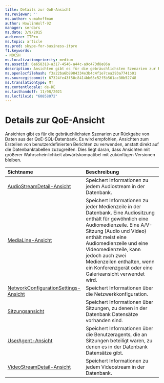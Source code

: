 ```yaml
---
title: Details zur QoE-Ansicht
ms.reviewer: ''
ms.author: v-mahoffman
author: HowlinWolf-92
manager: serdars
ms.date: 3/9/2015
audience: ITPro
ms.topic: article
ms.prod: skype-for-business-itpro
f1.keywords:
- NOCSH
ms.localizationpriority: medium
ms.assetid: 6a658318-a317-4546-a44c-a9c473d8e86a
description: Ansichten gibt es für die gebräuchlichsten Szenarien zur Rückgabe von Daten aus der QoE-SQL-Datenbank. Es wird empfohlen, Ansichten zum Erstellen von benutzerdefinierten Berichten zu verwenden, anstatt direkt auf die Datenbanktabellen zuzugreifen. Dies liegt daran, dass Ansichten mit größerer Wahrscheinlichkeit abwärtskompatibel mit zukünftigen Versionen bleiben.
ms.openlocfilehash: f3a22ba6b8984334e3b4c4f1e7cea293a7741b01
ms.sourcegitcommit: 67324fe43f50c8414bb65c52f5b561ac30b52748
ms.translationtype: MT
ms.contentlocale: de-DE
ms.lasthandoff: 11/08/2021
ms.locfileid: "60858072"
---
```

# <a name="qoe-view-details"></a>Details zur QoE-Ansicht
 
Ansichten gibt es für die gebräuchlichsten Szenarien zur Rückgabe von Daten aus der QoE-SQL-Datenbank. Es wird empfohlen, Ansichten zum Erstellen von benutzerdefinierten Berichten zu verwenden, anstatt direkt auf die Datenbanktabellen zuzugreifen. Dies liegt daran, dass Ansichten mit größerer Wahrscheinlichkeit abwärtskompatibel mit zukünftigen Versionen bleiben.
  
|**Sichtname**|**Beschreibung**|
|:-----|:-----|
|[AudioStreamDetail-Ansicht](audiostreamdetail.md) <br/> |Speichert Informationen zu jedem Audiostream in der Datenbank.  <br/> |
|[MediaLine-Ansicht](medialine.md) <br/> |Speichert Informationen zu jeder Medienzeile in der Datenbank. Eine Audiositzung enthält für gewöhnlich eine Audiomedienzeile. Eine A/V-Sitzung (Audio und Video) enthält meist eine Audiomedienzeile und eine Videomedienzeile, kann jedoch auch zwei Medienzeilen enthalten, wenn ein Konferenzgerät oder eine Galerieansicht verwendet wird.  <br/> |
|[NetworkConfigurationSettings-Ansicht](networkconfigurationsettings.md) <br/> |Speichert Informationen über die Netzwerkkonfiguration.  <br/> |
|[Sitzungsansicht](session-0.md) <br/> |Speichert Informationen über Sitzungen, zu denen in der Datenbank Datensätze vorhanden sind.  <br/> |
|[UserAgent-Ansicht](useragent-0.md) <br/> |Speichert Informationen über die Benutzeragents, die an Sitzungen beteiligt waren, zu denen es in der Datenbank Datensätze gibt.  <br/> |
|[VideoStreamDetail-Ansicht](videostreamdetail.md) <br/> |Speichert Informationen zu jedem Videostream in der Datenbank.  <br/> |
   

